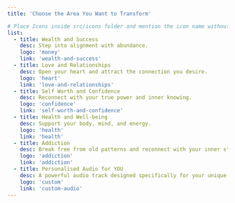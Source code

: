 ```yaml
---
title: 'Choose the Area You Want to Transform'

# Place Icons inside src/icons folder and mention the icon name without extension
list:
  - title: Wealth and Success
    desc: Step into alignment with abundance.
    logo: 'money'
    link: 'wealth-and-success'
  - title: Love and Relationships
    desc: Open your heart and attract the connection you desire.
    logo: 'heart'
    link: 'love-and-relationships'
  - title: Self Worth and Confidence
    desc: Reconnect with your true power and inner knowing.
    logo: 'confidence'
    link: 'self-worth-and-confidence'
  - title: Health and Well-being
    desc: Support your body, mind, and energy.
    logo: 'health'
    link: 'health'
  - title: Addiction
    desc: Break free from old patterns and reconnect with your inner strength.
    logo: 'addiction'
    link: 'addiction'
  - title: Personalised Audio for YOU
    desc: A powerful audio track designed specifically for your unique situation, goals, and emotional journey.
    logo: 'custom'
    link: 'custom-audio'
---
```

